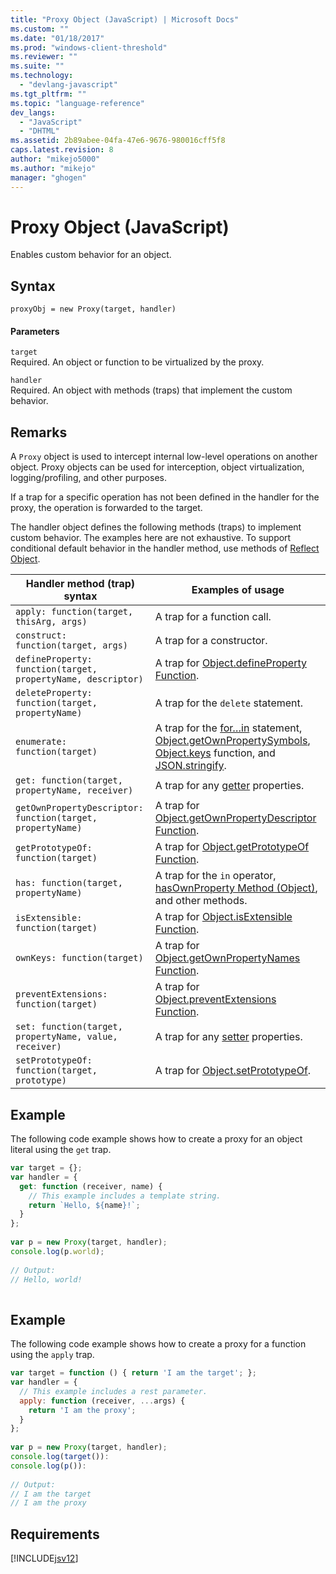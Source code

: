 ```yaml
---
title: "Proxy Object (JavaScript) | Microsoft Docs"
ms.custom: ""
ms.date: "01/18/2017"
ms.prod: "windows-client-threshold"
ms.reviewer: ""
ms.suite: ""
ms.technology: 
  - "devlang-javascript"
ms.tgt_pltfrm: ""
ms.topic: "language-reference"
dev_langs: 
  - "JavaScript"
  - "DHTML"
ms.assetid: 2b89abee-04fa-47e6-9676-980016cff5f8
caps.latest.revision: 8
author: "mikejo5000"
ms.author: "mikejo"
manager: "ghogen"
---
```

# Proxy Object (JavaScript)
Enables custom behavior for an object.  
  
## Syntax  
  
```  
proxyObj = new Proxy(target, handler)  
```  
  
#### Parameters  
 `target`  
 Required. An object or function to be virtualized by the proxy.  
  
 `handler`  
 Required. An object with methods (traps) that implement the custom behavior.  
  
## Remarks  
 A `Proxy` object is used to intercept internal low-level operations on another object. Proxy objects can be used for interception, object virtualization, logging/profiling, and other purposes.  
  
 If a trap for a specific operation has not been defined in the handler for the proxy, the operation is forwarded to the target.  
  
 The handler object defines the following methods (traps) to implement custom behavior. The examples here are not exhaustive. To support conditional default behavior in the handler method, use methods of [Reflect Object](../../javascript/reference/reflect-object-javascript.md).  
  
|Handler method (trap) syntax|Examples of usage|  
|------------------------------------|-----------------------|  
|`apply: function(target, thisArg, args)`|A trap for a function call.|  
|`construct: function(target, args)`|A trap for a constructor.|  
|`defineProperty: function(target, propertyName, descriptor)`|A trap for [Object.defineProperty Function](../../javascript/reference/object-defineproperty-function-javascript.md).|  
|`deleteProperty: function(target, propertyName)`|A trap for the `delete` statement.|  
|`enumerate: function(target)`|A trap for the [for…in](../../javascript/reference/for-dot-dot-dot-in-statement-javascript.md) statement, [Object.getOwnPropertySymbols](../../javascript/reference/object-getownpropertysymbols-function-javascript.md), [Object.keys](../../javascript/reference/object-keys-function-javascript.md) function, and [JSON.stringify](../../javascript/reference/json-stringify-function-javascript.md).|  
|`get: function(target, propertyName, receiver)`|A trap for any [getter](../../javascript/creating-objects-javascript.md) properties.|  
|`getOwnPropertyDescriptor: function(target, propertyName)`|A trap for [Object.getOwnPropertyDescriptor Function](../../javascript/reference/object-getownpropertydescriptor-function-javascript.md).|  
|`getPrototypeOf: function(target)`|A trap for [Object.getPrototypeOf Function](../../javascript/reference/object-getprototypeof-function-javascript.md).|  
|`has: function(target, propertyName)`|A trap for the `in` operator, [hasOwnProperty Method (Object)](../../javascript/reference/hasownproperty-method-object-javascript.md), and other methods.|  
|`isExtensible: function(target)`|A trap for [Object.isExtensible Function](../../javascript/reference/object-isextensible-function-javascript.md).|  
|`ownKeys: function(target)`|A trap for [Object.getOwnPropertyNames Function](../../javascript/reference/object-getownpropertynames-function-javascript.md).|  
|`preventExtensions: function(target)`|A trap for [Object.preventExtensions Function](../../javascript/reference/object-preventextensions-function-javascript.md).|  
|`set: function(target, propertyName, value, receiver)`|A trap for any [setter](../../javascript/creating-objects-javascript.md) properties.|  
|`setPrototypeOf: function(target, prototype)`|A trap for [Object.setPrototypeOf](../../javascript/reference/object-setprototypeof-function-javascript.md).|  
  
## Example  
 The following code example shows how to create a proxy for an object literal using the `get` trap.  
  
```javascript  
var target = {};  
var handler = {  
  get: function (receiver, name) {  
    // This example includes a template string.  
    return `Hello, ${name}!`;  
  }  
};  
  
var p = new Proxy(target, handler);  
console.log(p.world);  
  
// Output:  
// Hello, world!  
  
```  
  
## Example  
 The following code example shows how to create a proxy for a function using the `apply` trap.  
  
```javascript  
var target = function () { return 'I am the target'; };  
var handler = {  
  // This example includes a rest parameter.  
  apply: function (receiver, ...args) {  
    return 'I am the proxy';  
  }  
};  
  
var p = new Proxy(target, handler);  
console.log(target()):  
console.log(p()):  
  
// Output:  
// I am the target  
// I am the proxy  
```  
  
## Requirements  
 [!INCLUDE[jsv12](../../javascript/reference/includes/jsv12-md.md)]